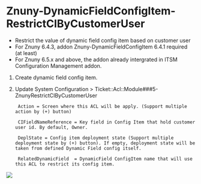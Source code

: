 # Znuny-DynamicFieldConfigItem-RestrictCIByCustomerUser
- Restrict the value of dynamic field config item based on customer user
- For Znuny 6.4.3, addon Znuny-DynamicFieldConfigItem 6.4.1 required (at least)
- For Znuny 6.5.x and above, the addon already intergrated in ITSM Configuration Management addon. 

1. Create dynamic field config item.
2. Update System Configuration > Ticket::Acl::Module###5-ZnunyRestrictCIByCustomerUser

		Action = Screen where this ACL will be apply. (Support multiple action by (+) button)
		
		CIFieldNameReference = Key field in Config Item that hold customer user id. By default, Owner.
		
		DeplState = Config item deployment state (Support multiple deployment state by (+) button). If empty, deployment state will be taken from defined Dynamic Field config itself.
	
		RelatedDynamicField  = DynamicField ConfigItem name that will use this ACL to restrict its config item.
	
		

![](https://github.com/mo-azfar/Znuny-DynamicFieldConfigItem-RestrictCIByCustomerUser/blob/main/DFCI.gif)
